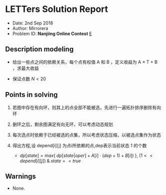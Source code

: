
# LETTers Solution Report

- Date: 2nd Sep 2018
- Author: Mirrorera
- Problem ID:  **Nanjiing Online Contest** [E](https://nanti.jisuanke.com/t/30994)

## Description modeling

 - 给出一些点之间的依赖关系，每个点有权值 A 和 B ，定义收益为 A $\times$ T + B ，求最大收益

 - 保证点数 $N < 20$

## Points in solving

1. 若图中存在有向环，则其上的点全部不能被选，先进行一遍拓扑排序删除有向环

2. 删环之后，剩余图满足有向无环，可以考虑动态规划

3. 每次选点时依赖于已经被选的点集，所以考虑状态压缩，以被选点集作为状态

4. 得出方程,设 depend[i][j] 为点i所依赖的点,dep表示当前状态 1 的个数

    - $dp[state] = max\{\;dp[state | oper] + A[i] \cdot (dep + 1) + B[i])\;\} ,\; (1 << depend[i][j])\; \& \; state == true$

## Warnings

 - None.

